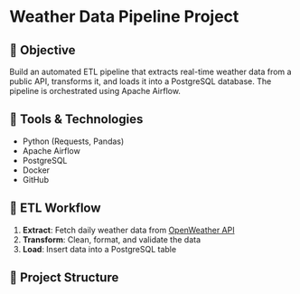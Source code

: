 # Weather Data Pipeline Project

## 📌 Objective
Build an automated ETL pipeline that extracts real-time weather data from a public API, transforms it, and loads it into a PostgreSQL database. The pipeline is orchestrated using Apache Airflow.

## 🧰 Tools & Technologies
- Python (Requests, Pandas)
- Apache Airflow
- PostgreSQL
- Docker
- GitHub

## 🔄 ETL Workflow
1. **Extract**: Fetch daily weather data from [OpenWeather API](https://openweathermap.org/api)
2. **Transform**: Clean, format, and validate the data
3. **Load**: Insert data into a PostgreSQL table

## 📁 Project Structure

